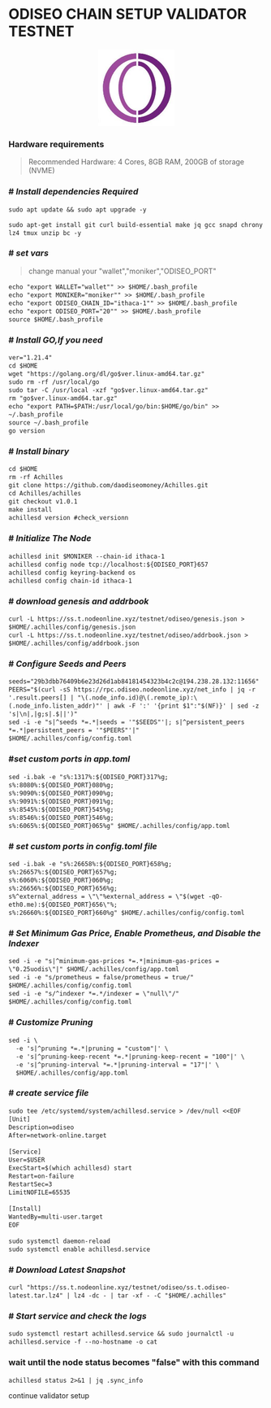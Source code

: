 # **ODISEO CHAIN SETUP VALIDATOR TESTNET**

<p align= "center">
<img src="https://github.com/nodeonline/testnet-node-runner/blob/main/Odiseo/logo-odiseo.jpg" "width="250" height="150" /><b\>


### Hardware requirements
> Recommended Hardware: 4 Cores, 8GB RAM, 200GB of storage (NVME)




### # _Install dependencies Required_
```
sudo apt update && sudo apt upgrade -y
```
```
sudo apt-get install git curl build-essential make jq gcc snapd chrony lz4 tmux unzip bc -y
```


### # _set vars_
> change manual your "wallet","moniker","ODISEO_PORT" 
```
echo "export WALLET="wallet"" >> $HOME/.bash_profile
echo "export MONIKER="moniker"" >> $HOME/.bash_profile
echo "export ODISEO_CHAIN_ID="ithaca-1"" >> $HOME/.bash_profile
echo "export ODISEO_PORT="20"" >> $HOME/.bash_profile
source $HOME/.bash_profile
```


### # _Install GO,If you need_ 
```
ver="1.21.4"
cd $HOME
wget "https://golang.org/dl/go$ver.linux-amd64.tar.gz"
sudo rm -rf /usr/local/go
sudo tar -C /usr/local -xzf "go$ver.linux-amd64.tar.gz"
rm "go$ver.linux-amd64.tar.gz"
echo "export PATH=$PATH:/usr/local/go/bin:$HOME/go/bin" >> ~/.bash_profile
source ~/.bash_profile
go version
```

### # _Install binary_ 
```
cd $HOME
rm -rf Achilles
git clone https://github.com/daodiseomoney/Achilles.git
cd Achilles/achilles
git checkout v1.0.1
make install
achillesd version #check_versionn
```

### # _Initialize The Node_ 
```
achillesd init $MONIKER --chain-id ithaca-1
achillesd config node tcp://localhost:${ODISEO_PORT}657
achillesd config keyring-backend os
achillesd config chain-id ithaca-1
```

### # _download genesis and addrbook_
```
curl -L https://ss.t.nodeonline.xyz/testnet/odiseo/genesis.json > $HOME/.achilles/config/genesis.json
curl -L https://ss.t.nodeonline.xyz/testnet/odiseo/addrbook.json > $HOME/.achilles/config/addrbook.json
```

### # _Configure Seeds and Peers_ 
```
seeds="29b3dbb76409b6e23d26d1ab84181454323b4c2c@194.238.28.132:11656"
PEERS="$(curl -sS https://rpc.odiseo.nodeonline.xyz/net_info | jq -r '.result.peers[] | "\(.node_info.id)@\(.remote_ip):\(.node_info.listen_addr)"' | awk -F ':' '{print $1":"$(NF)}' | sed -z 's|\n|,|g;s|.$||')"
sed -i -e "s|^seeds *=.*|seeds = '"$SEEDS"'|; s|^persistent_peers *=.*|persistent_peers = '"$PEERS"'|" $HOME/.achilles/config/config.toml
```

### #_set custom ports in app.toml_
```
sed -i.bak -e "s%:1317%:${ODISEO_PORT}317%g;
s%:8080%:${ODISEO_PORT}080%g;
s%:9090%:${ODISEO_PORT}090%g;
s%:9091%:${ODISEO_PORT}091%g;
s%:8545%:${ODISEO_PORT}545%g;
s%:8546%:${ODISEO_PORT}546%g;
s%:6065%:${ODISEO_PORT}065%g" $HOME/.achilles/config/app.toml
```

### # _set custom ports in config.toml file_
```
sed -i.bak -e "s%:26658%:${ODISEO_PORT}658%g;
s%:26657%:${ODISEO_PORT}657%g;
s%:6060%:${ODISEO_PORT}060%g;
s%:26656%:${ODISEO_PORT}656%g;
s%^external_address = \"\"%external_address = \"$(wget -qO- eth0.me):${ODISEO_PORT}656\"%;
s%:26660%:${ODISEO_PORT}660%g" $HOME/.achilles/config/config.toml
```

### # _Set Minimum Gas Price, Enable Prometheus, and Disable the Indexer_ 
```
sed -i -e "s|^minimum-gas-prices *=.*|minimum-gas-prices = \"0.25uodis\"|" $HOME/.achilles/config/app.toml
sed -i -e "s/prometheus = false/prometheus = true/" $HOME/.achilles/config/config.toml
sed -i -e "s/^indexer *=.*/indexer = \"null\"/" $HOME/.achilles/config/config.toml
```

### # _Customize Pruning_ 
```
sed -i \
  -e 's|^pruning *=.*|pruning = "custom"|' \
  -e 's|^pruning-keep-recent *=.*|pruning-keep-recent = "100"|' \
  -e 's|^pruning-interval *=.*|pruning-interval = "17"|' \
  $HOME/.achilles/config/app.toml
```

### # _create service file_ 
```
sudo tee /etc/systemd/system/achillesd.service > /dev/null <<EOF
[Unit]
Description=odiseo
After=network-online.target

[Service]
User=$USER
ExecStart=$(which achillesd) start
Restart=on-failure
RestartSec=3
LimitNOFILE=65535

[Install]
WantedBy=multi-user.target
EOF

sudo systemctl daemon-reload
sudo systemctl enable achillesd.service
```


### # _Download Latest Snapshot_
```
curl "https://ss.t.nodeonline.xyz/testnet/odiseo/ss.t.odiseo-latest.tar.lz4" | lz4 -dc - | tar -xf - -C "$HOME/.achilles"
```



### # _Start service and check the logs_ 
```
sudo systemctl restart achillesd.service && sudo journalctl -u achillesd.service -f --no-hostname -o cat
```

### wait until the node status becomes "false" with this command
```
achillesd status 2>&1 | jq .sync_info
```

continue validator setup


